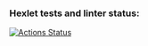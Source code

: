 ### Hexlet tests and linter status:
[![Actions Status](https://github.com/Disday/frontend-project-lvl2/workflows/hexlet-check/badge.svg)](https://github.com/Disday/frontend-project-lvl2/actions)